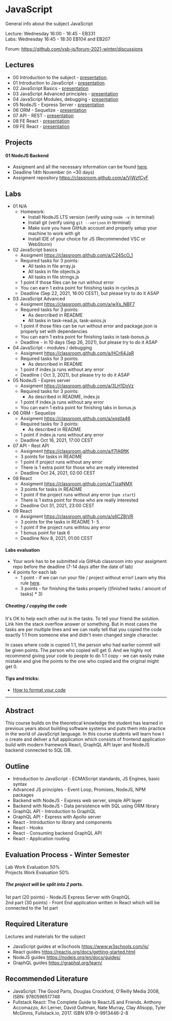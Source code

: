 # JavaScript
General info about the subject JavaScript

Lecture: Wednesday 16:00 - 16:45 - EB331  
Labs: Wednesday 16:45 - 18:30 EB104 and EB207

Forum: https://github.com/vsb-js/forum-2021-winter/discussions
## Lectures
- 00 Introduction to the subject - [presentation](https://docs.google.com/presentation/d/1vt6rgfyrKA48ku0H9lflifwOoDTe9mUhp1nBmYjmymg/edit?usp=sharing).
- 01 Introduction to JavaScript - [presentation](https://docs.google.com/presentation/d/1zB7jZ6AEbAVsUg-Eyf3Kf_CJg-gyach-BP5QgnEApBo/edit?usp=sharing).
- 02 JavaScript Basics - [presentation](https://docs.google.com/presentation/d/1QYYmIFhDvorQD1rP93QD1c1pK_ijDMVV8CETpe5eI5I/edit?usp=sharing)
- 03 JavaScript Advanced principles - [presentation](https://docs.google.com/presentation/d/1qmV0E9fpyqJy8xL_Bt09bVs7hl10TD2Ym3woSqQ6Kmk/edit?usp=sharing)
- 04 JavaScript Modules, debugging - [presentation](https://docs.google.com/presentation/d/1PRYeZAmywSd4pfirIPZQv6qic5ty5rUUBsh_6Lfux3I/edit?usp=sharing)
- 05 NodeJS - Express Server - [presentation](https://docs.google.com/presentation/d/1RZJXLhgdzBajMYx7RHfO8k6gByorKBxMe8V7G97OmG0/edit?usp=sharing)
- 06 ORM - Sequelize - [presentation](https://docs.google.com/presentation/d/1QOj9iJxpC3wRnAQWFBvzUzQFgI15Zv_cOcB5LKL2SLo/edit?usp=sharing)
- 07 API - REST - [presentation](https://docs.google.com/presentation/d/1NoPhYCHhuvwU3OJJL0dBo_vFb1k_k8vzKriD9czboY4/edit?usp=sharing)
- 08 FE React - [presentation](https://docs.google.com/presentation/d/1UGChD8_ARCxSI8OgOfJKHbv1jYNV4LK4LnLmTFxUnBs/edit?usp=sharing)
- 09 FE React - [presentation](https://docs.google.com/presentation/d/1okeM2GDvaQIeA5eshBEA0Jl5nSTfgrZGxCcWpZabxK8/edit?usp=sharing)

## Projects
#### 01 NodeJS Backend
- Assigment and all the necessary information can be found [here](https://docs.google.com/document/d/1VBxatUhduVp1n94rcpPuIGdD1u1JaVuWv4F8v94cx9Y/edit?usp=sharing).
- Deadline 14th November (in ~30 days)
- Assigment repository https://classroom.github.com/a/ViWzfCyF
  

## Labs

- 01 N/A
  -  Homework:
      - Install NodeJS LTS version (verify using `node -v` in terminal)
      - Install git (verify using `git --verison` in terminal)
      - Make sure you have GitHub account and properly setup your machine to work with git
      - Install IDE of your choice for JS (Recommended VSC or WebStorm)
- 02 JavaScript basics
  - Assigment https://classroom.github.com/a/C24ScO_1
  - Required tasks for 3 points:
     - All tasks in file array.js
     - All tasks in file objects.js
     - All tasks in file strings.js
  - 1 point if those files can be run without error
  - You can earn 1 extra point for finishing tasks in cycles.js
  - Deadline (Sep 22, 2021, 16:00 CEST), but please try to do it ASAP
- 03 JavaScript Advanced
  - Assigment https://classroom.github.com/a/wXs_NBF7
  - Required tasks for 3 points:
    - As desrcribed in README
    - All tasks in task-read.js, task-axios.js
  - 1 point if those files can be run without error and package.json is properly set with dependencies
  - You can earn 1 extra point for finishing tasks in task-bonus.js
  - Deadline - in 10 days (Sep 26, 2021), but please try to do it ASAP
- 04 JavaScript - modules / debugging 
  - Assigment https://classroom.github.com/a/HCr64JaR
  - Required tasks for 3 points:
    - As desrcribed in README
  - 1 point if index.js runs without any error 
  - Deadline ( Oct 3, 2021), but please try to do it ASAP
- 05 NodeJS - Expres server
  - Assigment https://classroom.github.com/a/3LH1DoVz
  - Required tasks for 3 points:
    - As described in README, index.js
  - 1 point if index.js runs without any error
  - You can earn 1 extra point for finishing taks in bonus.js
- 06 ORM - Sequelize
  - Assigment https://classroom.github.com/a/xqstIa46
  - Required tasks for 3 points:
    - As described in README 
  - 1 point if index.js runs without any error
  - Deadline Oct 16, 2021, 17:00 CEST
- 07 API - Rest API 
  - Assigment https://classroom.github.com/a/f7lA6ftK
  - 3 points for tasks in README
  - 1 point if project runs without any error
  - There is 1 extra point for those who are really interested
  - Deadline Oct 24, 2021, 02:00 CEST
- 08 React 
  - Assigment https://classroom.github.com/a/TjzalNMX
  - 3 points for tasks in README
  - 1 point if the project runs without any error (`npm start`) 
  - There is 1 extra point for those who are really interested
  - Deadline Oct 31, 2021, 23:00 CEST
- 09 React
  - Assigment https://classroom.github.com/a/s6CZBjVR
  - 3 points for the tasks in README 1- 5
  - 1 point if the project runs withtou any error 
  - 1 bonus point for task 6
  - Deadline Nov 8, 2021, 01:00 CEST 

#### Labs evaluation
- Your work has to be submitted via GitHub classroom into your assigment repo before the deadline (7-14 days after the date of lab)
- 4 points for each lab 
  - 1 point - if we can run your file / project without error! Learn why this rule [here](https://github.com/vsb-js/general/blob/main/CODERUNS.md).
  - 3 points - for finishing the tasks properly ((finished tasks / amount of tasks) * 3)
##### Cheating / copying the code
It's OK to help each other out in the tasks. To tell your friend the solution. Link him the stack overflow answer or something. But in most cases the tasks are per multiple lines and we can really tell that you copied the code exactly 1:1 from someone else and didn't even changed single character.

In cases where code is copied 1:1, the person who had earlier commit will be given points. The person who copied will get 0.
And we highly not recommend giving your code to people to do 1:1 copy - we can easily make mistake and give the points to the one who copied and the original might get 0.


#### Tips and tricks:
- [How to format your code](https://github.com/vsb-js/forum-2021-winter/discussions/2)

---

## Abstract
This course builds on the theoretical knowledge the student has learned in previous years about building software systems and puts them into practice in the world of JavaScript language. In this course students will learn how t
o create and deliver a full application which consists of frontend application build with modern framework React, GraphQL API layer and NodeJS backend connected to SQL DB.

## Outline
- Introduction to JavaScript - ECMAScript standards, JS Engines, basic syntax
- Advanced JS principles - Event Loop, Promises, NodeJS, NPM packages
- Backend with NodeJS - Express web server, simple API layer
- Backend with NodeJS - Data persistence with SQL using ORM library
- GraphQL API - Introduction to GraphQL
- GraphQL API - Express with Apollo server
- React - Introduction to library and components
- React - Hooks
- React - Consuming backend GraphQL API
- React - Application routing 


## Evaluation Process - Winter Semester
Lab Work Evaluation 50%  
Projects Work Evaluation 50%

##### The project will be split into 2 parts. 
1st part (20 points) - NodeJS Express Server with GraphQL  
2nd part (30 points) - Front End application written in React which will be connected to the 1st part  

## Required Literature
Lectures and materials for the subject  
- JavaScript guides at w3schools https://www.w3schools.com/js/  
- React guides https://reactjs.org/docs/getting-started.html  
- NodeJS guides https://nodejs.org/en/docs/guides/  
- GraphQL guides https://graphql.org/learn/  

## Recommended Literature
- JavaScript: The Good Parts, Douglas Crockford, O'Reilly Media 2008, ISBN: 9780596517748
- Fullstack React: The Complete Guide to ReactJS and Friends. Anthony Accomazzo, Ari Lerner, David Guttman, Nate Murray, Clay Allsopp, Tyler McGinnis, Fullstack.io, 2017.  ISBN 978-0-9913446-2-8


